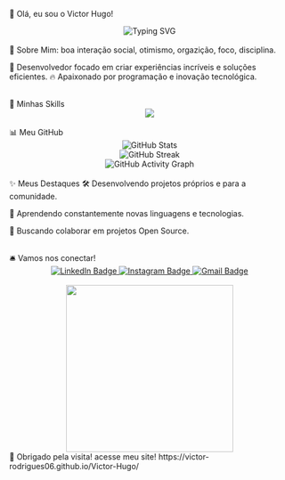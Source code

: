 👋 Olá, eu sou o Victor Hugo!
<div align="center"> <img src="https://readme-typing-svg.demolab.com?font=Fira+Code&size=26&pause=1000&color=36BCF7&width=435&lines=Desenvolvedor+Full+Stack;Entusiasta+de+Open+Source;Apaixonado+por+Tecnologia;Sempre+aprendendo+novas+skills!" alt="Typing SVG" /> </div> <br/>
🧠 Sobre Mim: boa interação social, otimismo, orgazição, foco, disciplina.

🎯 Desenvolvedor focado em criar experiências incríveis e soluções eficientes.
🔥 Apaixonado por programação e inovação tecnológica.

<br/>
🚀 Minhas Skills

<div align="center"> <img src="https://skillicons.dev/icons?i=html,css,js,ts,react,nextjs,tailwind,nodejs,python,java,docker,git,github" /> </div> <br/>
📊 Meu GitHub
<div align="center"> <img src="https://github-readme-stats.vercel.app/api?username=SeuUsuario&theme=tokyonight&show_icons=true&hide_border=true&count_private=true" alt="GitHub Stats" /> <br/> <img src="https://streak-stats.demolab.com?user=SeuUsuario&theme=tokyonight&hide_border=true" alt="GitHub Streak" /> <br/> <img src="https://github-readme-activity-graph.vercel.app/graph?username=SeuUsuario&theme=tokyo-night&hide_border=true" alt="GitHub Activity Graph" /> </div> <br/>
✨ Meus Destaques
🛠️ Desenvolvendo projetos próprios e para a comunidade.

🌱 Aprendendo constantemente novas linguagens e tecnologias.

🤝 Buscando colaborar em projetos Open Source.

<br/>
🛎️ Vamos nos conectar!
<div align="center"> <a href="https://www.linkedin.com/in/victor-hugo-rodrigues-toledo-04bab535b/" target="_blank"> <img src="https://img.shields.io/badge/LinkedIn-blue?style=for-the-badge&logo=linkedin&logoColor=white" alt="LinkedIn Badge"/> </a> <a href="https://www.instagram.com/rodriguezziiin.__/" target="_blank"> <img src="https://img.shields.io/badge/Instagram-E4405F?style=for-the-badge&logo=instagram&logoColor=white" alt="Instagram Badge"/> </a> <a href="victorhugorodriguestoledo06@gmail.com" target="_blank"> <img src="https://img.shields.io/badge/Gmail-D14836?style=for-the-badge&logo=gmail&logoColor=white" alt="Gmail Badge"/> </a> </div> <br/>
<div align="center"> <img src="https://i.pinimg.com/originals/ed/f3/0a/edf30a8f265ba9d925e87ed79f67e2ec.gif" width="300px" /> </div>
🎉 Obrigado pela visita!         
acesse meu site! https://victor-rodrigues06.github.io/Victor-Hugo/


